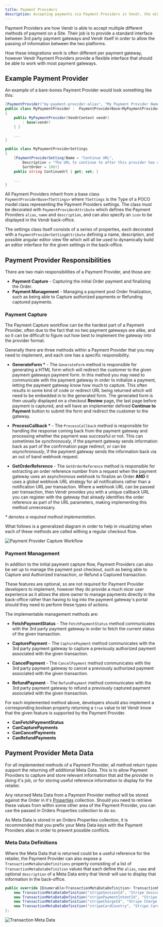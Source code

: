 ```yaml
---
title: Payment Providers
description: Accepting payments via Payment Providers in Vendr, the eCommerce solution for Umbraco
---
```


Payment Providers are how Vendr is able to accept multiple different methods of payment on a Site. Their job is to provide a standard interface between 3rd party payment gateways and Vendr itself in order to allow the passing of information between the two platforms.

How these integrations work is often different per payment gateway, however Vendr Payment Providers provide a flexible interface that should be able to work with most payment gateways.

## Example Payment Provider

An example of a bare-bones Payment Provider would look something like this:

````csharp
[PaymentProvider("my-payment-provider-alias", "My Payment Provider Name", "My Payment Provider Description")]
public class MyPaymentProvider :  PaymentProviderBase<MyPaymentProviderSettings>
{
    public MyPaymentProvider(VendrContext vendr)
        : base(vendr)
    { }

    ...
}

public class MyPaymentProviderSettings
{
    [PaymentProviderSetting(Name = "Continue URL", 
        Description = "The URL to continue to after this provider has done processing. eg: /continue/",
        SortOrder = 100)]
    public string ContinueUrl { get; set; }

    ...
}

````

All Payment Providers inherit from a base class `PaymentProviderBase<TSettings>` where `TSettings` is the Type of a POCO model class representing the Payment Providers settings. The class must be decorated with `PaymentProviderAttribute` which defines the Payment Providers `alias`, `name` and `description`, and can also specify an `icon` to be displayed in the Vendr back-office.

The settings class itself consists of a series of properties, each decorated with a `PaymentProviderSettingAttribute` defining a name, description, and possible angular editor view file which will all be used to dynamically build an editor interface for the given settings in the back-office.

## Payment Provider Responsibilities 

There are two main responsibilities of a Payment Provider, and those are:

* **Payment Capture** - Capturing the initial Order payment and finalizing the Order.
* **Payment Management** - Managing a payment post Order finalization, such as being able to Capture authorized payments or Refunding captured payments.

### Payment Capture

The Payment Capture workflow can be the hardest part of a Payment Provider, often due to the fact that no two payment gateways are alike, and so it can be difficult to figure out how best to implement the gateway into the provider format.

Generally there are three methods within a Payment Provider that you may need to implement, and each one has a specific responsibility.

* **GenerateForm \*** - The `GenerateForm` method is responsible for generating a HTML form which will redirect the customer to the given payment gateways payment form. In this method you may need to communicate with the payment gateway in order to initialize a payment, letting the payment gateway know how much to capture. This often results in some kind of code or redirect URL being returned which will need to be embedded in to the generated form. The generated form is then usually displayed on a checkout **Review** page, the last page before payment is captured, and will have an implementer defined **Continue to Payment** button to submit the form and redirect the customer to the gateway.

* **ProcessCallback \*** - The `ProcessCallback` method is responsible for handling the response coming back from the payment gateway and processing whether the payment was successful or not. This can sometimes be *synchronously*, if the payment gateway sends information back as part of the confirmation page redirect, or can be *asynchronously*, if the payment gateway sends the information back via an out of band webhook request.

* **GetOrderReference** - The `GetOrderReference` method is responsible for extracting an order reference number from a request when the payment gateway uses an asynchronous webhook to finalize an Order **AND** it uses a global webhook URL strategy for all notifications rather than a notification URL per transaction. Where a webhook URL can be passed per transaction, then Vendr provides you with a unique callback URL you can register with the gateway that already identifies the order reference as part of the URL parameters, making implementing this method unnecessary. 

*\* denotes a required method implementation*.

What follows is a generalized diagram in order to help in visualizing when each of these methods are called withing a regular checkout flow.

![Payment Provider Capture Workflow](/media/screenshots/payment_provider_capture_flow.png)

### Payment Management

In addition to the initial payment capture flow, Payment Providers can also be set up to manage the payment post checkout, such as being able to Capture and Authorized transaction, or Refund a Captured transaction.

These features are optional, so are not required for Payment Provider developers to implement, however they do provide a much nicer user experience as it allows the store owner to manage payments directly in the back-office rather than having to log into the payment gateway's portal should they need to perform these types of actions.

The implementable management methods are:

* **FetchPaymentStatus** - The `FetchPaymentStatus` method communicates with the 3rd party payment gateway in order to fetch the current status of the given transaction.

* **CapturePayment** - The `CapturePayment` method communicates with the 3rd party payment gateway to capture a previously authorized payment associated with the given transaction.

* **CancelPayment** - The `CancelPayment` method communicates with the 3rd party payment gateway to cancel a previously authorized payment associated with the given transaction.

* **RefundPayment** - The `RefundPayment` method communicates with the 3rd party payment gateway to refund a previously captured payment associated with the given transaction.

For each implemented method above, developers should also implement a corresponding boolean property returning a `true` value to let Vendr know that the given feature is supported by the Payment Provider.

* **CanFetchPaymentStatus**
* **CanCapturePayments**
* **CanCancelPayments**
* **CanRefundPayments**

## Payment Provider Meta Data

For all implemented methods of a Payment Provider, all method return types support the returning off additional Meta Data. This is to allow Payment Providers to capture and store relevant information that aid the provider in doing it's job, or for storing useful reference information to display for the retailer.

Any returned Meta Data from a Payment Provider method will be stored against the Order in it's [Properties](../properties/) collection. Should you need to retrieve these values from within some other area of the Payment Provider, you can use the passed in Orders Properties collection to do so.

<message-box type="info" heading="Top Tip">

As Meta Data is stored in an Orders Properties collection, it is recommended that you prefix your Meta Data keys with the Payment Providers alias in order to prevent possible conflicts.

</message-box>

### Meta Data Definitions

Where the Meta Data that is returned could be a useful reference for the retailer, the Payment Provider can also expose a `TransactionMetaDataDefinitions` property consisting of a list of `TransactionMetaDataDefinition` values that each define the `alias`, `name` and optional `description` of a Meta Data entry that Vendr will use to display that information in the back-office.

````csharp
public override IEnumerable<TransactionMetaDataDefinition> TransactionMetaDataDefinitions => new[]{
    new TransactionMetaDataDefinition("stripeSessionId", "Stripe Session ID"),
    new TransactionMetaDataDefinition("stripePaymentIntentId", "Stripe Payment Intent ID"),
    new TransactionMetaDataDefinition("stripeChargeId", "Stripe Charge ID"),
    new TransactionMetaDataDefinition("stripeCardCountry", "Stripe Card Country")
};
````

![Transaction Meta Data](/media/screenshots/transaction_meta_data_dialog.png)